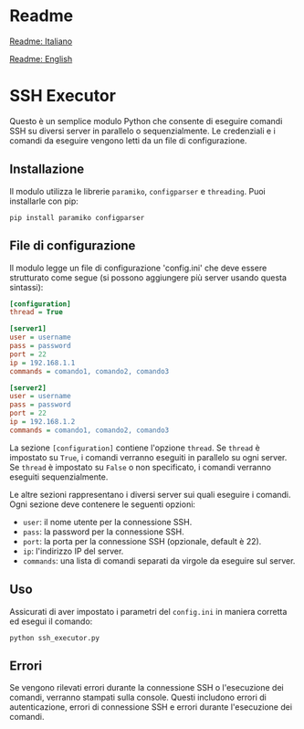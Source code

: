 # Readme

[Readme: Italiano](./README_IT.md)

[Readme: English](./README.md)

# SSH Executor

Questo è un semplice modulo Python che consente di eseguire comandi SSH su diversi server in parallelo o sequenzialmente. Le credenziali e i comandi da eseguire vengono letti da un file di configurazione.

## Installazione

Il modulo utilizza le librerie `paramiko`, `configparser` e `threading`. Puoi installarle con pip:

```
pip install paramiko configparser
```

## File di configurazione

Il modulo legge un file di configurazione 'config.ini' che deve essere strutturato come segue (si possono aggiungere più server usando questa sintassi):

```ini
[configuration]
thread = True

[server1]
user = username
pass = password
port = 22
ip = 192.168.1.1
commands = comando1, comando2, comando3

[server2]
user = username
pass = password
port = 22
ip = 192.168.1.2
commands = comando1, comando2, comando3
```

La sezione `[configuration]` contiene l'opzione `thread`.
Se `thread` è impostato su `True`, i comandi verranno eseguiti in parallelo su ogni server.
Se `thread` è impostato su `False` o non specificato, i comandi verranno eseguiti sequenzialmente.

Le altre sezioni rappresentano i diversi server sui quali eseguire i comandi. Ogni sezione deve contenere le seguenti opzioni:

- `user`: il nome utente per la connessione SSH.
- `pass`: la password per la connessione SSH.
- `port`: la porta per la connessione SSH (opzionale, default è 22).
- `ip`: l'indirizzo IP del server.
- `commands`: una lista di comandi separati da virgole da eseguire sul server.

## Uso

Assicurati di aver impostato i parametri del `config.ini` in maniera corretta ed esegui il comando:

```
python ssh_executor.py
```

## Errori

Se vengono rilevati errori durante la connessione SSH o l'esecuzione dei comandi, verranno stampati sulla console. Questi includono errori di autenticazione, errori di connessione SSH e errori durante l'esecuzione dei comandi.